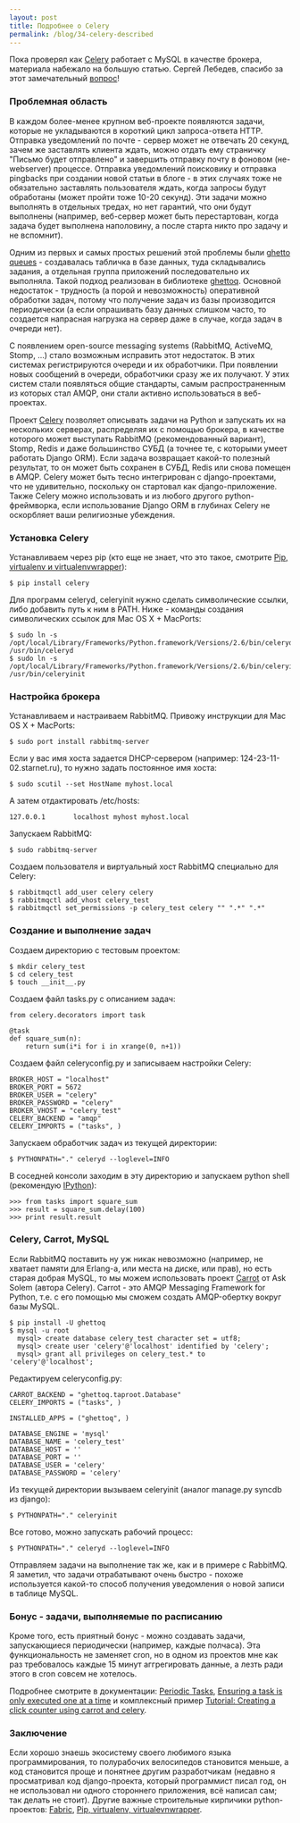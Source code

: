 ```yaml
---
layout: post
title: Подробнее о Celery
permalink: /blog/34-celery-described
---
```

Пока проверял как [Celery](http://ask.github.com/celery/getting-started/introduction.html) работает с MySQL в качестве брокера, материала набежало на большую статью. Сергей Лебедев, спасибо за этот замечательный [вопрос](http://vorushin.ru/blog/32-celery-task-queuejob-queue-based-distributed-messa/#comments)!
<!--more-->

### Проблемная область

В каждом более-менее крупном веб-проекте появляются задачи, которые не укладываются в короткий цикл запроса-ответа HTTP. Отправка уведомлений по почте - сервер может не отвечать 20 секунд, зачем же заставлять клиента ждать, можно отдать ему страничку "Письмо будет отправлено" и завершить отправку почту в фоновом (не-webserver) процессе. Отправка уведомлений поисковику и отправка pingbacks при создании новой статьи в блоге - в этих случаях тоже не обязательно заставлять пользователя ждать, когда запросы будут обработаны (может пройти тоже 10-20 секунд). Эти задачи можно выполнять в отдельных тредах, но нет гарантий, что они будут выполнены (например, веб-сервер может быть перестартован, когда задача будет выполнена наполовину, а после старта никто про задачу и не вспомнит).

Одним из первых и самых простых решений этой проблемы были [ghetto queues](http://news.ycombinator.com/item?id=655318) - создавалась табличка в базе данных, туда складывались задания, а отдельная группа приложений последовательно их выполняла. Такой подход реализован в библиотеке [ghettoq](http://github.com/ask/ghettoq). Основной недостаток - трудность (а порой и невозможность) оперативной обработки задач, потому что получение задач из базы производится периодически (а если опрашивать базу данных слишком часто, то создается напрасная нагрузка на сервер даже в случае, когда задач в очереди нет).

С появлением open-source messaging systems (RabbitMQ, ActiveMQ, Stomp, ...) стало возможным исправить этот недостаток. В этих системах регистрируются очереди и их обработчики. При появлении новых сообщений в очереди, обработчики сразу же их получают. У этих систем стали появляться общие стандарты, самым распространенным из которых стал AMQP, они стали активно использоваться в веб-проектах. 

Проект [Celery](http://ask.github.com/celery/getting-started/introduction.html) позволяет описывать задачи на Python и запускать их на нескольких серверах, распределяя их с помощью брокера, в качестве которого может выступать RabbitMQ (рекомендованный вариант), Stomp, Redis и даже большинство СУБД (а точнее те, с которыми умеет работать Django ORM). Если задача возвращает какой-то полезный результат, то он может быть сохранен в СУБД, Redis или снова помещен в AMQP. Celery может быть тесно интегрирован с django-проектами, что не удивительно, поскольку он стартовал как django-приложение. Также Celery можно использовать и из любого другого python-фреймворка, если использование Django ORM в глубинах Celery не оскорбляет ваши религиозные убеждения.

### Установка Celery

Устанавливаем через pip (кто еще не знает, что это такое, смотрите [Pip, virtualenv и virtualenvwrapper](http://vorushin.ru/blog/29-pip-virtualenv-virtualenvwrapper/)):

    $ pip install celery
    
Для программ celeryd, celeryinit нужно сделать символические ссылки, либо добавить путь к ним в PATH. Ниже - команды создания символических ссылок для Mac OS X + MacPorts:

    $ sudo ln -s /opt/local/Library/Frameworks/Python.framework/Versions/2.6/bin/celeryd /usr/bin/celeryd
    $ sudo ln -s /opt/local/Library/Frameworks/Python.framework/Versions/2.6/bin/celeryinit /usr/bin/celeryinit

### Настройка брокера

Устанавливаем и настраиваем RabbitMQ. Привожу инструкции для Mac OS X + MacPorts:

    $ sudo port install rabbitmq-server
    
Если у вас имя хоста задается DHCP-сервером (например: 124-23-11-02.starnet.ru), то нужно задать постоянное имя хоста:

    $ sudo scutil --set HostName myhost.local

А затем отдактировать /etc/hosts:

    127.0.0.1       localhost myhost myhost.local
    
Запускаем RabbitMQ:

    $ sudo rabbitmq-server
    
Создаем пользователя и виртуальный хост RabbitMQ специально для Celery:

    $ rabbitmqctl add_user celery celery
    $ rabbitmqctl add_vhost celery_test
    $ rabbitmqctl set_permissions -p celery_test celery "" ".*" ".*"

### Создание и выполнение задач

Создаем директорию с тестовым проектом:

    $ mkdir celery_test
    $ cd celery_test
    $ touch __init__.py
    
Создаем файл tasks.py с описанием задач:

    from celery.decorators import task

    @task
    def square_sum(n):
        return sum(i*i for i in xrange(0, n+1))
        
Создаем файл celeryconfig.py и записываем настройки Celery:

    BROKER_HOST = "localhost"
    BROKER_PORT = 5672
    BROKER_USER = "celery"
    BROKER_PASSWORD = "celery"
    BROKER_VHOST = "celery_test"
    CELERY_BACKEND = "amqp"
    CELERY_IMPORTS = ("tasks", )

Запускаем обработчик задач из текущей директории:

    $ PYTHONPATH="." celeryd --loglevel=INFO
    
В соседней консоли заходим в эту директорию и запускаем python shell (рекомендую [IPython](http://vostryakov.ru/blog/16-otkryvayu-zanovo-ipython/)):

    >>> from tasks import square_sum
    >>> result = square_sum.delay(100)
    >>> print result.result

### Celery, Carrot, MySQL

Если RabbitMQ поставить ну уж никак невозможно (например, не хватает памяти для Erlang-а, или места на диске, или прав), но есть старая добрая MySQL, то мы можем использовать проект [Carrot](http://github.com/ask/carrot/) от Ask Solem (автора Celery). Carrot - это AMQP Messaging Framework for Python, т.е. с его помощью мы сможем создать AMQP-обертку вокруг базы MySQL.

    $ pip install -U ghettoq
    $ mysql -u root
      mysql> create database celery_test character set = utf8;
      mysql> create user 'celery'@'localhost' identified by 'celery';
      mysql> grant all privileges on celery_test.* to 'celery'@'localhost';

Редактируем celeryconfig.py:

    CARROT_BACKEND = "ghettoq.taproot.Database"
    CELERY_IMPORTS = ("tasks", )

    INSTALLED_APPS = ("ghettoq", )

    DATABASE_ENGINE = 'mysql'
    DATABASE_NAME = 'celery_test' 
    DATABASE_HOST = ''
    DATABASE_PORT = ''
    DATABASE_USER = 'celery'
    DATABASE_PASSWORD = 'celery'
    
Из текущей директории вызываем celeryinit (аналог manage.py syncdb из django):

    $ PYTHONPATH="." celeryinit
    
Все готово, можно запускать рабочий процесс:

    $ PYTHONPATH="." celeryd --loglevel=INFO
    
Отправляем задачи на выполнение так же, как и в примере с RabbitMQ. Я заметил, что задачи отрабатывают очень быстро - похоже используется какой-то способ получения уведомления о новой записи в таблице MySQL.

### Бонус - задачи, выполняемые по расписанию

Кроме того, есть приятный бонус - можно создавать задачи, запускающиеся периодически (например, каждые полчаса). Эта функциональность не заменяет cron, но в одном из проектов мне как раз требовалось каждые 15 минут аггрегировать данные, а лезть ради этого в cron совсем не хотелось. 

Подробнее смотрите в документации: [Periodic Tasks](http://ask.github.com/celery/getting-started/periodic-tasks.html), [Ensuring a task is only executed one at a time](http://ask.github.com/celery/cookbook/tasks.html#ensuring-a-task-is-only-executed-one-at-a-time) и комплексный пример [Tutorial: Creating a click counter using carrot and celery](http://ask.github.com/celery/tutorials/clickcounter.html).

### Заключение

Если хорошо знаешь экосистему своего любимого языка программирования, то полурабочих велосипедов становится меньше, а код становится проще и понятнее другим разработчикам (недавно я просматривал код django-проекта, который программист писал год, он не использовал ни одного стороннего приложения, всё написал сам; так делать не стоит). Другие важные строительные кирпичики python-проектов: [Fabric](http://vorushin.ru/blog/10-razvertyvanie-django-proektov-c-pomoshyu-fabric/), [Pip, virtualenv, virtualevnwrapper](http://vorushin.ru/blog/29-pip-virtualenv-virtualenvwrapper/).